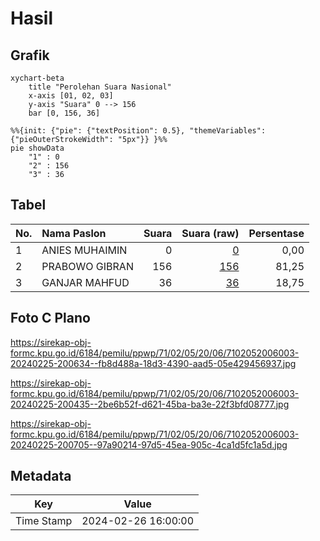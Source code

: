 # Hasil

## Grafik

```mermaid
xychart-beta
    title "Perolehan Suara Nasional"
    x-axis [01, 02, 03]
    y-axis "Suara" 0 --> 156
    bar [0, 156, 36]
```

```mermaid
%%{init: {"pie": {"textPosition": 0.5}, "themeVariables": {"pieOuterStrokeWidth": "5px"}} }%%
pie showData
    "1" : 0
    "2" : 156
    "3" : 36
```

## Tabel

| No. | Nama Paslon    | Suara | Suara (raw) | Persentase |
|:--- |:-------------- | -----:| -----------:| ----------:|
| 1   | ANIES MUHAIMIN | 0     | [0][p-1]    | 0,00       |
| 2   | PRABOWO GIBRAN | 156   | [156][p-2]  | 81,25      |
| 3   | GANJAR MAHFUD  | 36    | [36][p-3]   | 18,75      |


[p-1]: https://github.com/gigit-pemilu/pemilu-2024/blob/main/pilpres/hitung-suara/sub/71-sulawesi-utara/sub/02-minahasa/sub/05-lembean-timur/sub/2006-watulaney/sub/003-tps/sub/paslon-1.txt
[p-2]: https://github.com/gigit-pemilu/pemilu-2024/blob/main/pilpres/hitung-suara/sub/71-sulawesi-utara/sub/02-minahasa/sub/05-lembean-timur/sub/2006-watulaney/sub/003-tps/sub/paslon-2.txt
[p-3]: https://github.com/gigit-pemilu/pemilu-2024/blob/main/pilpres/hitung-suara/sub/71-sulawesi-utara/sub/02-minahasa/sub/05-lembean-timur/sub/2006-watulaney/sub/003-tps/sub/paslon-3.txt

## Foto C Plano

https://sirekap-obj-formc.kpu.go.id/6184/pemilu/ppwp/71/02/05/20/06/7102052006003-20240225-200634--fb8d488a-18d3-4390-aad5-05e429456937.jpg

https://sirekap-obj-formc.kpu.go.id/6184/pemilu/ppwp/71/02/05/20/06/7102052006003-20240225-200435--2be6b52f-d621-45ba-ba3e-22f3bfd08777.jpg

https://sirekap-obj-formc.kpu.go.id/6184/pemilu/ppwp/71/02/05/20/06/7102052006003-20240225-200705--97a90214-97d5-45ea-905c-4ca1d5fc1a5d.jpg


## Metadata

| Key        | Value               |
| ---------- | ------------------- |
| Time Stamp | 2024-02-26 16:00:00 |



